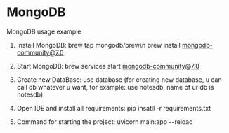 # MongoDB
MongoDB usage example


1. Install MongoDB:
    brew tap mongodb/brew\n
    brew install mongodb-community@7.0

2. Start MongoDB:
    brew services start mongodb-community@7.0

3. Create new DataBase:
    use database (for creating new database, u can call db whatever u want, for example: use notesdb, name of ur db is notesdb)

4. Open IDE and install all requirements:
    pip insatll -r requirements.txt

5. Command for starting the project:
    uvicorn main:app --reload

